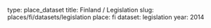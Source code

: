 type: place_dataset
title: Finland / Legislation
slug: places/fi/datasets/legislation
place: fi
dataset: legislation
year: 2014
